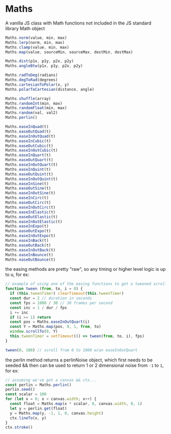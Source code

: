 # Maths

A vanilla JS class with Math functions not included in the JS standard library Math object

```js
Maths.norm(value, min, max)
Maths.lerp(norm, min, max)
Maths.clamp(value, min, max)
Maths.map(value, sourceMin, sourceMax, destMin, destMax)

Maths.dist(p1x, p1y, p2x, p2y)
Maths.angleBtw(p1x, p1y, p2x, p2y)

Maths.radToDeg(radians)
Maths.degToRad(degrees)
Maths.cartesianToPolar(x, y)
Maths.polarToCartesian(distance, angle)

Maths.shuffle(array)
Maths.randomInt(min, max)
Maths.randomFloat(min, max)
Maths.random(val, val2)
Maths.perlin()

Maths.easeInQuad(t)
Maths.easeOutQuad(t)
Maths.easeInOutQuad(t)
Maths.easeInCubic(t)
Maths.easeOutCubic(t)
Maths.easeInOutCubic(t)
Maths.easeInQuart(t)
Maths.easeOutQuart(t)
Maths.easeInOutQuart(t)
Maths.easeInQuint(t)
Maths.easeOutQuint(t)
Maths.easeInOutQuint(t)
Maths.easeInSine(t)
Maths.easeOutSine(t)
Maths.easeInOutSine(t)
Maths.easeInCirc(t)
Maths.easeOutCirc(t)
Maths.easeInOutCirc(t)
Maths.easeInElastic(t)
Maths.easeOutElastic(t)
Maths.easeInOutElastic(t)
Maths.easeInExpo(t)
Maths.easeOutExpo(t)
Maths.easeInOutExpo(t)
Maths.easeInBack(t)
Maths.easeOutBack(t)
Maths.easeInOutBack(t)
Maths.easeInBounce(t)
Maths.easeOutBounce(t)
```

the easing methods are pretty "raw", so any timing or higher level logic is up to u, for ex:
```js
// example of using one of the easing functions to get a tweened scrolling effect
function tween (from, to, i = 0) {
  if (this.tweenTimer) clearTimeout(this.tweenTimer)
  const dur = 2 // duration in seconds
  const fps = 1000 / 30 // 30 frames per second
  const inc = 1 / dur / fps
  i += inc
  if (i >= 1) return
  const pos = Maths.easeInOutQuart(i)
  const Y = Maths.map(pos, 0, 1, from, to)
  window.scrollTo(0, Y)
  this.tweenTimer = setTimeout(() => tween(from, to, i), fps)
}

tween(0, 100) // scroll from 0 to 1000 w/an easeInOutQuart
```

the perlin method returns a perlinNoise object, which first needs to be seeded && then can be used to return 1 or 2 dimensional noise from `-1` to `1`, for ex:
```js
// assuming we've got a canvas && ctx...
const perlin = Maths.perlin()
perlin.seed()
const scalar = 100
for (let x = 0; x < canvas.width; x++) {
  const float = Maths.map(x * scalar, 0, canvas.width, 0, 1)
  let y = perlin.get(float)
  y = Maths.map(y, -1, 1, 0, canvas.height)
  ctx.lineTo(x, y)
}
ctx.stroke()
```
